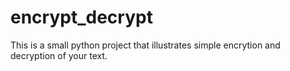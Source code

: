 # encrypt_decrypt
This is a small python project that illustrates simple encrytion and decryption of your text.
